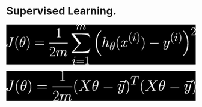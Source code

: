 # Supervised Learning.



![Cost Function Non Vectorized](/images/costfunction.jpg)




![Cost Function Vectorized](/images/costfunction_vectorized.jpg)
